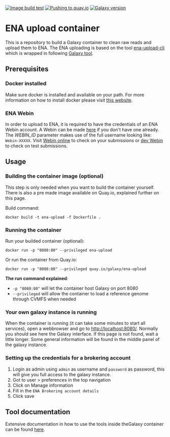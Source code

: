 [![Image build test](https://github.com/ELIXIR-Belgium/ena-upload-container/workflows/Image%20build%20test/badge.svg)](https://github.com/ELIXIR-Belgium/ena-upload-container/actions?query=workflow%3A%22Image+build+test%22)
[![Pushing to quay.io](https://github.com/ELIXIR-Belgium/ena-upload-container/workflows/Pushing%20to%20quay.io/badge.svg)](https://github.com/ELIXIR-Belgium/ena-upload-container/actions?query=workflow%3A%22Pushing+to+quay.io%22)
[![Galaxy version](https://img.shields.io/badge/Galaxy%20version-20.05-blue)](https://github.com/bgruening/docker-galaxy-stable/tree/20.05)

# ENA upload container

This is a repository to build a Galaxy container to clean raw reads and upload them to ENA. The ENA uploading is based on the tool [ena-upload-cli](https://github.com/usegalaxy-eu/ena-upload-cli) which is wrapped in following [Galaxy tool](https://testtoolshed.g2.bx.psu.edu/view/ieguinoa/ena_upload).

## Prerequisites 

### Docker installed

Make sure docker is installed and available on your path. For more information on how to install docker please visit [this website](https://docs.docker.com/get-docker/).

### ENA Webin

In order to upload to ENA, it is required to have the credentials of an ENA Webin account. A Webin can be made [here](https://www.ebi.ac.uk/ena/submit/sra/#home) if you don't have one already. The *WEBIN_ID* parameter makes use of the full username looking like: `Webin-XXXXX`. Visit [Webin online](https://www.ebi.ac.uk/ena/submit/webin) to check on your submissions or [dev Webin](https://wwwdev.ebi.ac.uk/ena/submit/webin) to check on test submissions.


## Usage

### Building the container image (optional)

This step is only needed when you want to build the container yourself. There is also a pre made image available on Quay.io, explained further on this page.

Build command:

```
docker build -t ena-upload -f Dockerfile .    
```

### Running the container

Run your builded container (optional):

```
docker run -p "8080:80" --privileged ena-upload
```

Or run the container from Quay.io:

```
docker run -p "8080:80" --privileged quay.io/galaxy/ena-upload
```

**The run command explained**:
- `-p "8080:80"` will let the container host Galaxy on port 8080
- `--privileged` will allow the container to load a reference genome through CVMFS when needed

### Your own galaxy instance is running

When the container is running (it can take some minutes to start all services), open a webbrowser and go to [http://localhost:8080/](http://localhost:8080/). Normally you should see here the Galaxy interface. If this page is not found, wait a little longer. Some general information will be found in the middle panel of the galaxy instance. 

### Setting up the credentials for a brokering account

1) Login as admin using `admin` as username and `password` as password, this will give you full access to the galaxy instance.
2) Got to user > preferences in the top navigation
3) Click on Manage information
4) Fill in the `ENA Brokering account details`
5) Click save

## Tool documentation

Extensive documentation in how to use the tools inside theGalaxy container can be found [here](https://rdm.elixir-belgium.org/covid-19/sarscov2_submission.html).
